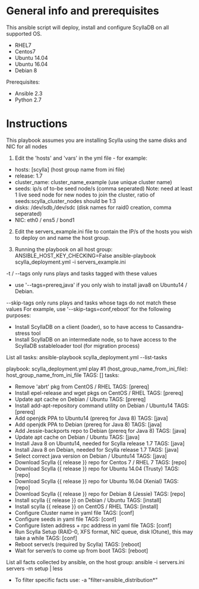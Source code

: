 General info and prerequisites
==============================

This ansible script will deploy, install and configure ScyllaDB on all supported OS.
- RHEL7
- Centos7
- Ubuntu 14.04
- Ubuntu 16.04
- Debian 8

Prerequisites:
- Ansible 2.3
- Python 2.7


Instructions
============

This playbook assumes you are installing Scylla using the same disks and NIC for all nodes


1. Edit the 'hosts' and 'vars' in the yml file - for example:
- hosts: [scylla] (host group name from ini file)
- release: 1.7
- cluster_name: cluster_name_example (use unique cluster name)
- seeds: ip/s of to-be seed node/s (comma seperated)
Note: need at least 1 live seed node for new nodes to join the cluster, ratio of seeds:scylla_cluster_nodes should be 1:3
- disks: /dev/sdb,/dev/sdc (disk names for raid0 creation, comma seperated)
- NIC: eth0 / ens5 / bond1


2. Edit the servers_example.ini file to contain the IP/s of the hosts you wish to deploy on and name the host group.


3. Running the playbook on all host group: ANSIBLE_HOST_KEY_CHECKING=False ansible-playbook scylla_deployment.yml -i servers_example.ini

-t / --tags only runs plays and tasks tagged with these values
- use  '--tags=prereq,java'  if you only wish to install java8 on Ubuntu14 / Debian.

--skip-tags only runs plays and tasks whose tags do not match these values
For example, use  '--skip-tags=conf,reboot'  for the following purposes:
- Install ScyllaDB on a client (loader), so to have access to Cassandra-stress tool
- Install ScyllaDB on an intermediate node, so to have access to the ScyllaDB sstableloader tool (for migration process)



List all tasks:   ansible-playbook scylla_deployment.yml --list-tasks

playbook: scylla_deployment.yml
play #1 (host_group_name_from_ini_file): host_group_name_from_ini_file                        TAGS: []
tasks:
-    Remove 'abrt' pkg from CentOS / RHEL                                                      TAGS: [prereq]
-    Install epel-release and wget pkgs on CentOS / RHEL                                       TAGS: [prereq]
-    Update apt cache on Debian / Ubuntu                                                       TAGS: [prereq]
-    Install add-apt-repository command utility on Debian / Ubuntu14                           TAGS: [prereq]
-    Add openjdk PPA to Ubuntu14 (prereq for Java 8)                                           TAGS: [java]
-    Add openjdk PPA to Debian (prereq for Java 8)                                             TAGS: [java]
-    Add Jessie-backports repo to Debian (prereq for Java 8)                                   TAGS: [java]
-    Update apt cache on Debian / Ubuntu                                                       TAGS: [java]
-    Install Java 8 on Ubuntu14, needed for Scylla release 1.7                                 TAGS: [java]
-    Install Java 8 on Debian, needed for Scylla release 1.7                                   TAGS: [java]
-    Select correct java version on Debian / Ubuntu14                                          TAGS: [java]
-    Download Scylla {{ release }} repo for Centos 7 / RHEL 7                                  TAGS: [repo]
-    Download Scylla {{ release }} repo for Ubuntu 14.04 (Trusty)                              TAGS: [repo]
-    Download Scylla {{ release }} repo for Ubuntu 16.04 (Xenial)                              TAGS: [repo]
-    Download Scylla {{ release }} repo for Debian 8 (Jessie)                                  TAGS: [repo]
-    Install scylla {{ release }} on Debian / Ubuntu                                           TAGS: [install]
-    Install scylla {{ release }} on CentOS / RHEL                                             TAGS: [install]
-    Configure Cluster name in yaml file                                                       TAGS: [conf]
-    Configure seeds in yaml file                                                              TAGS: [conf]
-    Configure listen address + rpc address in yaml file                                       TAGS: [conf]
-    Run Scylla Setup (RAID-0, XFS format, NIC queue, disk IOtune), this may take a while      TAGS: [conf]
-    Reboot server/s (required by Scylla)                                                      TAGS: [reboot]
-    Wait for server/s to come up from boot                                                    TAGS: [reboot]



List all facts collected by ansible, on the host group:   ansible -i servers.ini servers -m setup | less

- To filter specific facts use:   -a "filter=ansible_distribution*"

